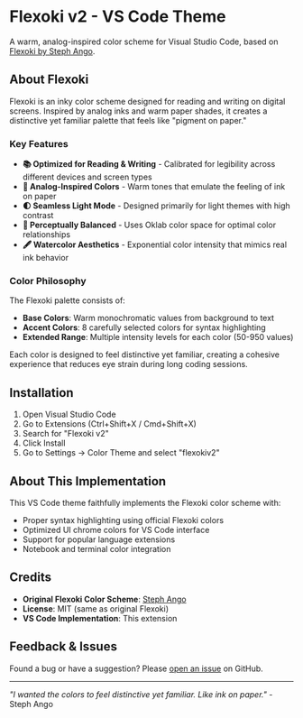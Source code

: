 # Flexoki v2 - VS Code Theme

A warm, analog-inspired color scheme for Visual Studio Code, based on [Flexoki by Steph Ango](https://stephango.com/flexoki).

## About Flexoki

Flexoki is an inky color scheme designed for reading and writing on digital screens. Inspired by analog inks and warm paper shades, it creates a distinctive yet familiar palette that feels like "pigment on paper."

### Key Features

- **📚 Optimized for Reading & Writing** - Calibrated for legibility across different devices and screen types
- **🎨 Analog-Inspired Colors** - Warm tones that emulate the feeling of ink on paper
- **🌓 Seamless Light Mode** - Designed primarily for light themes with high contrast
- **🎯 Perceptually Balanced** - Uses Oklab color space for optimal color relationships
- **🖋️ Watercolor Aesthetics** - Exponential color intensity that mimics real ink behavior

### Color Philosophy

The Flexoki palette consists of:
- **Base Colors**: Warm monochromatic values from background to text
- **Accent Colors**: 8 carefully selected colors for syntax highlighting
- **Extended Range**: Multiple intensity levels for each color (50-950 values)

Each color is designed to feel distinctive yet familiar, creating a cohesive experience that reduces eye strain during long coding sessions.

## Installation

1. Open Visual Studio Code
2. Go to Extensions (Ctrl+Shift+X / Cmd+Shift+X)
3. Search for "Flexoki v2"
4. Click Install
5. Go to Settings → Color Theme and select "flexokiv2"

## About This Implementation

This VS Code theme faithfully implements the Flexoki color scheme with:
- Proper syntax highlighting using official Flexoki colors
- Optimized UI chrome colors for VS Code interface
- Support for popular language extensions
- Notebook and terminal color integration

## Credits

- **Original Flexoki Color Scheme**: [Steph Ango](https://stephango.com/flexoki)
- **License**: MIT (same as original Flexoki)
- **VS Code Implementation**: This extension

## Feedback & Issues

Found a bug or have a suggestion? Please [open an issue](https://github.com/grll/flexokiv2/issues) on GitHub.

---

*"I wanted the colors to feel distinctive yet familiar. Like ink on paper."* - Steph Ango